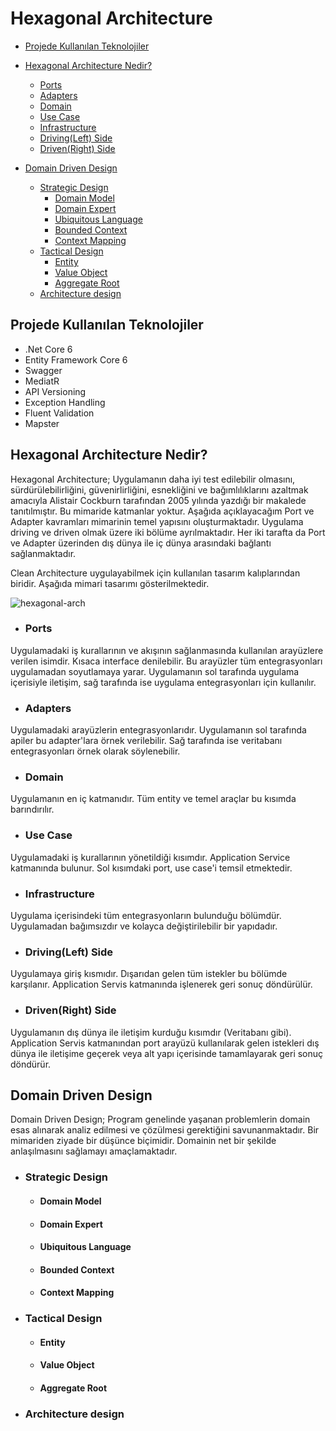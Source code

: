 # Hexagonal Architecture

- [Projede Kullanılan Teknolojiler](#usage)

- [Hexagonal Architecture Nedir?](#what-is-hexagonal-arch)

  - [Ports](#ports)
  - [Adapters](#adapters)
  - [Domain](#domain)
  - [Use Case](#use-case)
  - [Infrastructure](#infrastructure)
  - [Driving(Left) Side](#driving-side)
  - [Driven(Right) Side](#driven-side)

- [Domain Driven Design](#domain-driven-design)
  - [Strategic Design](#strategic-design)
    - [Domain Model](#domain-model)
    - [Domain Expert](#domain-expert)
    - [Ubiquitous Language](#ubiquitous-language)
    - [Bounded Context](#bounded-context)
    - [Context Mapping](#context-mapping)
  - [Tactical Design](#tactical-design)
    - [Entity](#entity)
    - [Value Object](#value-object)
    - [Aggregate Root](#aggregate-root)
  - [Architecture design](#architecture-design)


## <a name="usage">Projede Kullanılan Teknolojiler</a>

- .Net Core 6
- Entity Framework Core 6
- Swagger
- MediatR
- API Versioning
- Exception Handling
- Fluent Validation
- Mapster

## <a name="what-is-hexagonal-arch">Hexagonal Architecture Nedir?</a>

Hexagonal Architecture; Uygulamanın daha iyi test edilebilir olmasını, sürdürülebilirliğini, güvenirlirliğini, esnekliğini ve bağımlılıklarını azaltmak amacıyla Alistair Cockburn tarafından 2005 yılında yazdığı bir makalede tanıtılmıştır. Bu mimaride katmanlar yoktur. Aşağıda açıklayacağım Port ve Adapter kavramları mimarinin temel yapısını oluşturmaktadır. Uygulama driving ve driven olmak üzere iki bölüme ayrılmaktadır. Her iki tarafta da Port ve Adapter üzerinden dış dünya ile iç dünya arasındaki bağlantı sağlanmaktadır.

Clean Architecture uygulayabilmek için kullanılan tasarım kalıplarından biridir. Aşağıda mimari tasarımı gösterilmektedir.

![hexagonal-arch](https://user-images.githubusercontent.com/16361055/149714561-e41132d2-e196-4246-89e0-3ed3703af2ca.png)

- ### <a name="ports">Ports</a>

Uygulamadaki iş kurallarının ve akışının sağlanmasında kullanılan arayüzlere verilen isimdir. Kısaca interface denilebilir. Bu arayüzler tüm entegrasyonları uygulamadan soyutlamaya yarar. Uygulamanın sol tarafında uygulama içerisiyle iletişim, sağ tarafında ise uygulama entegrasyonları için kullanılır.

- ### <a name="adapters">Adapters</a>

Uygulamadaki arayüzlerin entegrasyonlarıdır. Uygulamanın sol tarafında apiler bu adapter'lara örnek verilebilir. Sağ tarafında ise veritabanı entegrasyonları örnek olarak söylenebilir.

- ### <a name="domain">Domain</a>

Uygulamanın en iç katmanıdır. Tüm entity ve temel araçlar bu kısımda barındırılır.

- ### <a name="use-case">Use Case</a>

Uygulamadaki iş kurallarının yönetildiği kısımdır. Application Service katmanında bulunur. Sol kısımdaki port, use case'i temsil etmektedir.

- ### <a name="infrastructure">Infrastructure</a>

Uygulama içerisindeki tüm entegrasyonların bulunduğu bölümdür. Uygulamadan bağımsızdır ve kolayca değiştirilebilir bir yapıdadır.

- ### <a name="driving-side">Driving(Left) Side</a>

Uygulamaya giriş kısmıdır. Dışarıdan gelen tüm istekler bu bölümde karşılanır. Application Servis katmanında işlenerek geri sonuç döndürülür.

- ### <a name="driven-side">Driven(Right) Side</a>

Uygulamanın dış dünya ile iletişim kurduğu kısımdır (Veritabanı gibi). Application Servis katmanından port arayüzü kullanılarak gelen istekleri dış dünya ile iletişime geçerek veya alt yapı içerisinde tamamlayarak geri sonuç döndürür.


## <a name="domain-driven-design">Domain Driven Design</a>

Domain Driven Design; Program genelinde yaşanan problemlerin domain esas alınarak analiz edilmesi ve çözülmesi gerektiğini savunanmaktadır. Bir mimariden ziyade bir düşünce biçimidir. Domainin net bir şekilde anlaşılmasını sağlamayı amaçlamaktadır.

- ### <a name="strategic-design">Strategic Design</a>
  - #### <a name="domain-model">Domain Model</a>
  - #### <a name="domain-expert">Domain Expert</a>
  - #### <a name="ubiquitous-language">Ubiquitous Language</a>
  - #### <a name="bounded-context">Bounded Context</a>
  - #### <a name="context-mapping">Context Mapping</a>

- ### <a name="tactical-design">Tactical Design</a>
  - #### <a name="entity">Entity</a>
  - #### <a name="value-object">Value Object</a>
  - #### <a name="aggregate-root">Aggregate Root</a>

- ### <a name="architecture-design">Architecture design</a>
